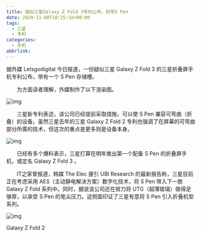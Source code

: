 ```yaml
---
title: 疑似三星Galaxy Z Fold 3专利公布，附带S Pen
date: 2020-11-08T18:25:32+08:00
tags:
  - 三星
  - 专利
categories:
  - 手机
abbrlink:
---
```


据外媒 Letsgodigital 今日报道，一份疑似三星 Galaxy Z Fold 3 的三星折叠屏手机专利公布，带有一个 S Pen 存储槽。

　　为方面读者理解，外媒制作了以下渲染图。

![img](https://cdn.jsdelivr.net/gh/yakeing/Documentation@main/Hexo/images/f9d9-kcieyvy7933627.jpg)

　　三星新专利表述，该公司已经提前采取措施，可以使 S Pen 兼容可弯曲（折叠）的设备。虽然三星去年的三星 Galaxy Z Fold 2 专利也强调了在屏幕的可弯曲部分所需的技术，但这次的重点是更多则是设备本身。

![img](https://cdn.jsdelivr.net/gh/yakeing/Documentation@main/Hexo/images/37ad-kcieyvy7933694.jpg)

　　已经有多个爆料表示，三星打算在明年推出第一个配备 S Pen 的折叠屏手机，或定名 Galaxy Z Fold 3 。

　　IT之家曾报道，韩媒 The Elec 援引 UBI Research 的最新报告称，三星目前正在考虑采用 AES（主动静电解决方案）数字化技术，将 S Pen 带入下一款 Galaxy Z Fold 系列中。同时，据说该公司还在努力将 UTG（超薄玻璃）做得足够厚，以承受 S Pen 的笔尖压力。这侧面印证了三星有意将 S Pen 引入折叠机型系列。

![img](https://cdn.jsdelivr.net/gh/yakeing/Documentation@main/Hexo/images/250a-kcieyvy7933736.jpg)

 Galaxy Z Fold 2